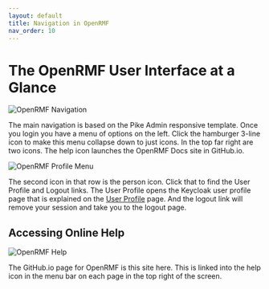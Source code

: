 ```yaml
---
layout: default
title: Navigation in OpenRMF
nav_order: 10
---
```


# The OpenRMF User Interface at a Glance

![OpenRMF Navigation](/assets/navigation.png)

The main navigation is based on the Pike Admin responsive template. Once you login you have a menu of options on the left. Click the hamburger 3-line icon to make this menu collapse down to just icons. In the top far right are two icons. The help icon launches the OpenRMF Docs site in GitHub.io. 

![OpenRMF Profile Menu](/assets/view-profile.png)

The second icon in that row is the person icon. Click that to find the User Profile and Logout links. The User Profile opens the Keycloak user profile page that is explained on the [User Profile](./users.md) page. And the logout link will remove your session and take you to the logout page. 


## Accessing Online Help

![OpenRMF Help](/assets/online-help.png)

The GitHub.io page for OpenRMF is this site here. This is linked into the help icon in the menu bar on each page in the top right of the screen.